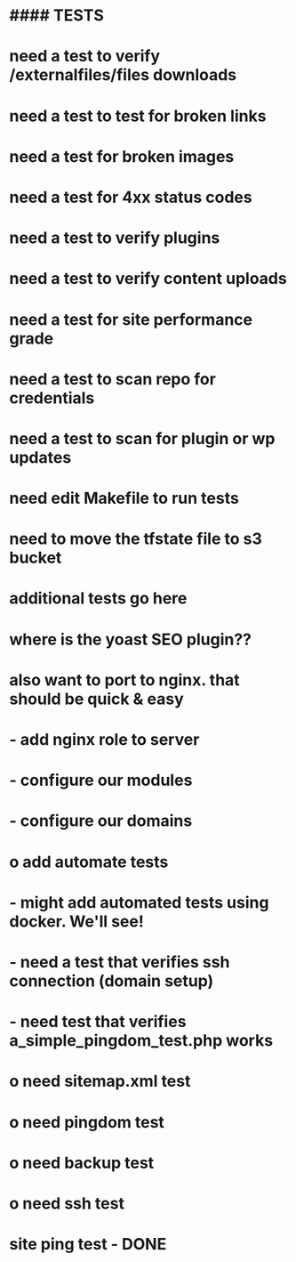 

# #### TESTS ####
# 
# need a test to verify /externalfiles/files downloads
# need a test to test for broken links
# need a test for broken images
# need a test for 4xx status codes 
# need a test to verify plugins
# need a test to verify content uploads
# need a test for site performance grade
# need a test to scan repo for credentials
# need a test to scan for plugin or wp updates
# need edit Makefile to run tests
# need to move the tfstate file to s3 bucket
# additional tests go here
# where is the yoast SEO plugin??
#
# also want to port to nginx.  that should be quick & easy
# - add nginx role to server
# - configure our modules
# - configure our domains
# o add automate tests
# - might add automated tests using docker.  We'll see!
# - need a test that verifies ssh connection (domain setup)
# - need test that verifies a_simple_pingdom_test.php works
# o need sitemap.xml test
# o need pingdom test
# o need backup test
# o need ssh test
# 

# site ping test - DONE
#

